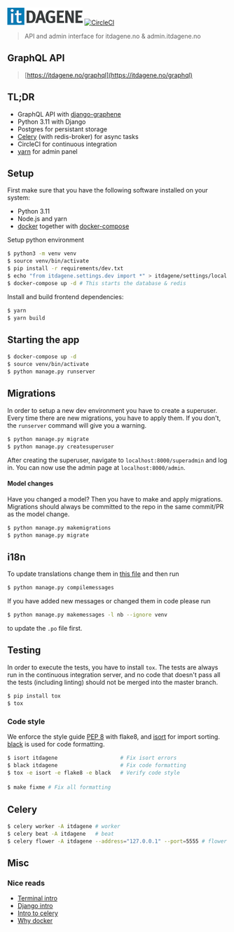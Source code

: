 ![itDAGENE](itdagene/assets/img/itdagene_flat.png) [![CircleCI](https://circleci.com/gh/itdagene-ntnu/itdagene.svg?style=svg)](https://circleci.com/gh/itdagene-ntnu/itdagene)

> API and admin interface for itdagene.no & admin.itdagene.no

## GraphQL API

> [https://itdagene.no/graphql](https://itdagene.no/graphql)

## TL;DR

- GraphQL API with [django-graphene]
- Python 3.11 with Django
- Postgres for persistant storage
- [Celery] (with redis-broker) for async tasks
- CircleCI for continuous integration
- [yarn] for admin panel

## Setup

First make sure that you have the following software installed on your system:

- Python 3.11
- Node.js and yarn
- [docker] together with [docker-compose]

Setup python environment

```bash
$ python3 -m venv venv
$ source venv/bin/activate
$ pip install -r requirements/dev.txt
$ echo "from itdagene.settings.dev import *" > itdagene/settings/local.py
$ docker-compose up -d # This starts the database & redis
```

Install and build frontend dependencies:

```bash
$ yarn
$ yarn build
```

## Starting the app

```bash
$ docker-compose up -d
$ source venv/bin/activate
$ python manage.py runserver
```

## Migrations

In order to setup a new dev environment you have to create a superuser. Every time there are new migrations, you have to apply them. If you don't, the `runserver` command will give you a warning.

```bash
$ python manage.py migrate
$ python manage.py createsuperuser
```

After creating the superuser, navigate to `localhost:8000/superadmin` and log in.
You can now use the admin page at `localhost:8000/admin`.

#### Model changes

Have you changed a model? Then you have to make and apply migrations. Migrations should always be committed to the repo in the same commit/PR as the model change.

```bash
$ python manage.py makemigrations
$ python manage.py migrate
```

## i18n

To update translations change them in [this file](itdagene/locale/nb/LC_MESSAGES/django.po) and then run
```bash
$ python manage.py compilemessages
```

If you have added new messages or changed them in code please run
```bash
$ python manage.py makemessages -l nb --ignore venv
```
to update the `.po` file first.

## Testing

In order to execute the tests, you have to install `tox`. The tests are always run in the continuous integration server, and no code that doesn't pass all the tests (including linting) should not be merged into the master branch.

```bash
$ pip install tox
$ tox
```

### Code style

We enforce the style guide [PEP 8] with flake8, and [isort] for import sorting. [black] is used for code formatting.

```bash
$ isort itdagene                    # Fix isort errors
$ black itdagene                    # Fix code formatting
$ tox -e isort -e flake8 -e black   # Verify code style

$ make fixme # Fix all formatting
```

## Celery

```bash
$ celery worker -A itdagene # worker
$ celery beat -A itdagene   # beat
$ celery flower -A itdagene --address="127.0.0.1" --port=5555 # flower
```

## Misc

### Nice reads

- [Terminal intro](https://www.digitalocean.com/community/tutorials/an-introduction-to-the-linux-terminal)
- [Django intro](https://www.djangoproject.com/start/)
- [Intro to celery](http://docs.celeryproject.org/en/latest/getting-started/introduction.html)
- [Why docker](https://www.docker.com/what-container)

[docker]: https://www.docker.com/community-edition
[docker-compose]: https://docs.docker.com/compose/overview/
[pep 8]: https://www.python.org/dev/peps/pep-0008/
[isort]: https://github.com/timothycrosley/isort
[black]: https://github.com/ambv/black
[django-graphene]: https://github.com/graphql-python/graphene-django
[celery]: http://www.celeryproject.org/
[yarn]: https://yarnpkg.com/
[webpack]: https://webpack.js.org/
